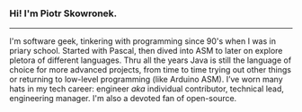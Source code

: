 ### Hi! I'm Piotr Skowronek.
*  *  *  *  *

I'm software geek, tinkering with programming since 90's when I was in priary school. Started with Pascal, then dived into ASM to later on explore pletora of different languages. Thru all the years Java is still the language of choice for more advanced projects, from time to time trying out other things or returning to low-level programming (like Arduino ASM). I’ve worn many hats in my tech career: engineer _aka_ individual contributor, technical lead, engineering manager. I'm also a devoted fan of open-source.

<!--
**pskowronek/pskowronek** is a ✨ _special_ ✨ repository because its `README.md` (this file) appears on your GitHub profile.

Here are some ideas to get you started:

- 🔭 I’m currently working on ...
- 🌱 I’m currently learning ...
- 👯 I’m looking to collaborate on ...
- 🤔 I’m looking for help with ...
- 💬 Ask me about ...
- 📫 How to reach me: ...
- 😄 Pronouns: ...
- ⚡ Fun fact: ...
-->
